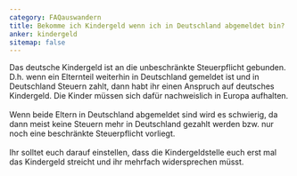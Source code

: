 ```yaml
---
category: FAQauswandern
title: Bekomme ich Kindergeld wenn ich in Deutschland abgemeldet bin?
anker: kindergeld
sitemap: false
---
```


Das deutsche Kindergeld ist an die unbeschränkte Steuerpflicht gebunden. D.h. wenn ein Elternteil weiterhin in Deutschland gemeldet ist und in Deutschland Steuern zahlt, dann habt ihr einen Anspruch auf deutsches Kindergeld. Die Kinder müssen sich dafür nachweislich in Europa aufhalten.
<br><br>
Wenn beide Eltern in Deutschland abgemeldet sind wird es schwierig, da dann meist keine Steuern mehr in Deutschland gezahlt werden bzw. nur noch eine beschränkte Steuerpflicht vorliegt.
<br><br>
Ihr solltet euch darauf einstellen, dass die Kindergeldstelle euch erst mal das Kindergeld streicht und ihr mehrfach widersprechen müsst.

